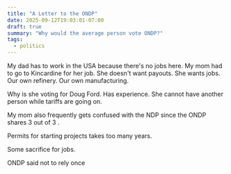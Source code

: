 ```yaml
---
title: "A Letter to the ONDP"
date: 2025-09-12T19:03:01-07:00
draft: true
summary: "Why would the average person vote ONDP?"
tags:
  - politics
---
```


My dad has to work in the USA because there's no jobs here.
My mom had to go to Kincardine for her job.
She doesn't want payouts. She wants jobs. Our own refinery. Our own manufacturing.

Why is she voting for Doug Ford. Has experience. She cannot have another person while tariffs are going on.

My mom also frequently gets confused with the NDP since the ONDP shares 3 out of 3 .

Permits for starting projects takes too many years.

Some sacrifice for jobs.

ONDP said not to rely once
